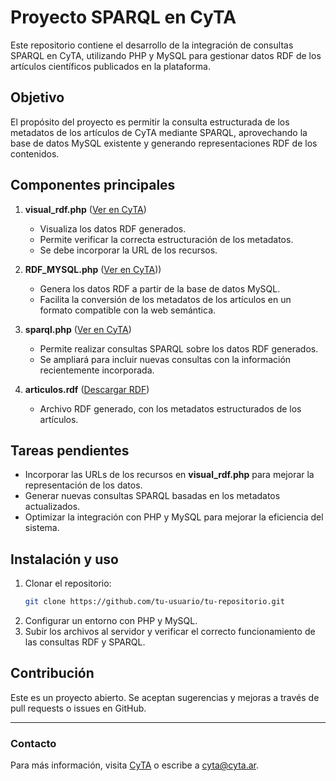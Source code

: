 # Proyecto SPARQL en CyTA

Este repositorio contiene el desarrollo de la integración de consultas SPARQL en CyTA, utilizando PHP y MySQL para gestionar datos RDF de los artículos científicos publicados en la plataforma.

## Objetivo

El propósito del proyecto es permitir la consulta estructurada de los metadatos de los artículos de CyTA mediante SPARQL, aprovechando la base de datos MySQL existente y generando representaciones RDF de los contenidos.

## Componentes principales

1. **visual_rdf.php** ([Ver en CyTA](https://cyta.com.ar/cybercyta/visual_rdf.php))  
   - Visualiza los datos RDF generados.
   - Permite verificar la correcta estructuración de los metadatos.
   - Se debe incorporar la URL de los recursos.

2. **RDF_MYSQL.php** ([Ver en CyTA](https://cyta.com.ar/cybercyta/RDF_MYSQL_NOVO.php)))  
   - Genera los datos RDF a partir de la base de datos MySQL.
   - Facilita la conversión de los metadatos de los artículos en un formato compatible con la web semántica.

3. **sparql.php** ([Ver en CyTA](https://cyta.com.ar/cybercyta/sparql.php))  
   - Permite realizar consultas SPARQL sobre los datos RDF generados.
   - Se ampliará para incluir nuevas consultas con la información recientemente incorporada.

4. **articulos.rdf** ([Descargar RDF](https://cyta.com.ar/cybercyta/articulos.rdf))  
   - Archivo RDF generado, con los metadatos estructurados de los artículos.
   
## Tareas pendientes

- Incorporar las URLs de los recursos en **visual_rdf.php** para mejorar la representación de los datos.
- Generar nuevas consultas SPARQL basadas en los metadatos actualizados.
- Optimizar la integración con PHP y MySQL para mejorar la eficiencia del sistema.

## Instalación y uso

1. Clonar el repositorio:
   ```bash
   git clone https://github.com/tu-usuario/tu-repositorio.git
   ```
2. Configurar un entorno con PHP y MySQL.
3. Subir los archivos al servidor y verificar el correcto funcionamiento de las consultas RDF y SPARQL.

## Contribución

Este es un proyecto abierto. Se aceptan sugerencias y mejoras a través de pull requests o issues en GitHub.

---

### Contacto
Para más información, visita [CyTA](https://www.cyta.com.ar/) o escribe a cyta@cyta.ar.


